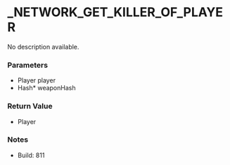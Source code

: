 # _NETWORK_GET_KILLER_OF_PLAYER

No description available.

### Parameters
* Player player
* Hash* weaponHash

### Return Value
* Player

### Notes
* Build: 811

